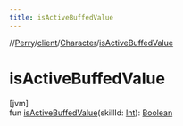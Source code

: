 ```yaml
---
title: isActiveBuffedValue
---
```

//[Perry](../../../index.html)/[client](../index.html)/[Character](index.html)/[isActiveBuffedValue](is-active-buffed-value.html)



# isActiveBuffedValue



[jvm]\
fun [isActiveBuffedValue](is-active-buffed-value.html)(skillId: [Int](https://kotlinlang.org/api/latest/jvm/stdlib/kotlin/-int/index.html)): [Boolean](https://kotlinlang.org/api/latest/jvm/stdlib/kotlin/-boolean/index.html)




